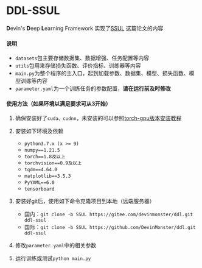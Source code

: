 # DDL-SSUL

**D**evin's **D**eep **L**earning Framework 实现了[SSUL](https://arxiv.org/abs/2106.11562)
这篇论文的内容

#### 说明

+ ```datasets```包主要存储数据集、数据增强、任务配置等内容
+ ```utils```包用来存储损失函数、评价指标、训练器等内容
+ ```main.py```为整个程序的主入口，起到加载参数、数据集、模型、损失函数、模型训练等内容
+ ```parameter.yaml```为一个训练任务的参数配置，**请在运行前及时修改**

#### 使用方法（如果环境以满足要求可从3开始）

1. 确保安装好了```cuda、cudnn```，未安装的可以参照[torch-gpu版本安装教程](https://zhuanlan.zhihu.com/p/479848495)

2. 安装如下环境及依赖
   + ```python3.7.x (x >= 9)```
   + ```numpy==1.21.5```
   + ```torch==1.8及以上```
   + ```torchvision==0.9及以上```
   + ```tqdm==4.64.0```
   + ```matplotlib==3.5.3```
   + ```PyYAML==6.0```
   + ```tensorboard```
3. 安装好git后，使用如下命令克隆项目到本地（远端服务器）
   + 国内：```git clone -b SSUL https://gitee.com/devinmonster/ddl.git ddl-ssul```
   + 国际：```git clone -b SSUL https://github.com/DevinMonster/ddl.git ddl-ssul```
4. 修改```parameter.yaml```中的相关参数
5. 运行训练或测试```python main.py```
